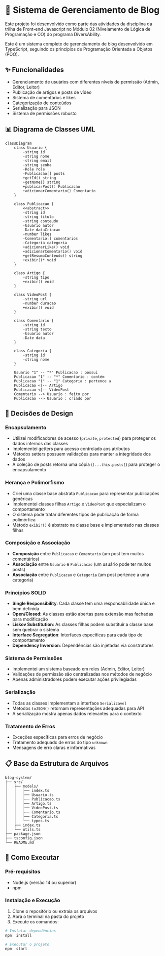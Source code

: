 
# 📰 Sistema de Gerenciamento de Blog
Este projeto foi desenvolvido como parte das atividades da disciplina da trilha de Front-end Javascript no Módulo 02 (Nivelamento de Lógica de Programação e OO) do programa DiversAbility.

Este é um sistema completo de gerenciamento de blog desenvolvido em TypeScript, seguindo os princípios de Programação Orientada a Objetos (POO).

## ✨ Funcionalidades
- Gerenciamento de usuários com diferentes níveis de permissão (Admin, Editor, Leitor)
- Publicação de artigos e posts de vídeo
- Sistema de comentários e likes
- Categorização de conteúdos
- Serialização para JSON
- Sistema de permissões robusto

## 📊 Diagrama de Classes UML
```mermaid
classDiagram
    class Usuario {
        -string id
        -string nome
        -string email
        -string senha
        -Role role
        -Publicacao[] posts
        +getId() string
        +getNome() string
        +publicarPost() Publicacao
        +adicionarComentario() Comentario
    }

    class Publicacao {
        <<abstract>>
        -string id
        -string titulo
        -string conteudo
        -Usuario autor
        -Date dataCriacao
        -number likes
        -Comentario[] comentarios
        -Categoria categoria
        +adicionarLike() void
        +adicionarComentario() void
        +getResumoConteudo() string
        +exibir()* void
    }

    class Artigo {
        -string tipo
        +exibir() void
    }

    class VideoPost {
        -string url
        -number duracao
        +exibir() void
    }

    class Comentario {
        -string id
        -string texto
        -Usuario autor
        -Date data
    }

    class Categoria {
        -string id
        -string nome
    }

    Usuario "1" -- "*" Publicacao : possui
    Publicacao "1" -- "*" Comentario : contém
    Publicacao "1" -- "1" Categoria : pertence a
    Publicacao <|-- Artigo
    Publicacao <|-- VideoPost
    Comentario --> Usuario : feito por
    Publicacao --> Usuario : criado por
```

## 🎨 Decisões de Design

### Encapsulamento
- Utilizei modificadores de acesso (`private`, `protected`) para proteger os dados internos das classes
- Implementei getters para acesso controlado aos atributos
- Métodos setters possuem validações para manter a integridade dos dados
- A coleção de posts retorna uma cópia (`[...this.posts]`) para proteger o encapsulamento

### Herança e Polimorfismo
- Criei uma classe base abstrata `Publicacao` para representar publicações genéricas
- Implementei classes filhas `Artigo` e `VideoPost` que especializam o comportamento
- O sistema pode tratar diferentes tipos de publicação de forma polimórfica
- Método `exibir()` é abstrato na classe base e implementado nas classes filhas

### Composição e Associação
- **Composição** entre `Publicacao` e `Comentario` (um post tem muitos comentários)
- **Associação** entre `Usuario` e `Publicacao` (um usuário pode ter muitos posts)
- **Associação** entre `Publicacao` e `Categoria` (um post pertence a uma categoria)

### Princípios SOLID
- **Single Responsibility**: Cada classe tem uma responsabilidade única e bem definida
- **Open/Closed**: As classes estão abertas para extensão mas fechadas para modificação
- **Liskov Substitution**: As classes filhas podem substituir a classe base sem quebrar o sistema
- **Interface Segregation**: Interfaces específicas para cada tipo de comportamento
- **Dependency Inversion**: Dependências são injetadas via construtores

### Sistema de Permissões
- Implementei um sistema baseado em roles (Admin, Editor, Leitor)
- Validações de permissão são centralizadas nos métodos de negócio
- Apenas administradores podem executar ações privilegiadas

### Serialização
- Todas as classes implementam a interface `Serializavel`
- Métodos `toJSON()` retornam representações adequadas para API
- A serialização mostra apenas dados relevantes para o contexto

### Tratamento de Erros
- Exceções específicas para erros de negócio
- Tratamento adequado de erros do tipo `unknown`
- Mensagens de erro claras e informativas


## 📋 Base da Estrutura de Arquivos
```
blog-system/
├── src/
│   ├── models/
│   │   ├── index.ts
│   │   ├── Usuario.ts
│   │   ├── Publicacao.ts
│   │   ├── Artigo.ts
│   │   ├── VideoPost.ts
│   │   ├── Comentario.ts
│   │   ├── Categoria.ts
│   │   └── types.ts
│   ├── index.ts
│   └── utils.ts
├── package.json
├── tsconfig.json
└── README.md
```

## 🚀 Como Executar
###  Pré-requisitos
- Node.js (versão 14 ou superior)
- npm

###  Instalação e Execução
1. Clone o repositório ou extraia os arquivos
2. Abra o terminal na pasta do projeto
3. Execute os comandos:

```bash
# Instalar dependências
npm  install

# Executar o projeto
npm  start
```
